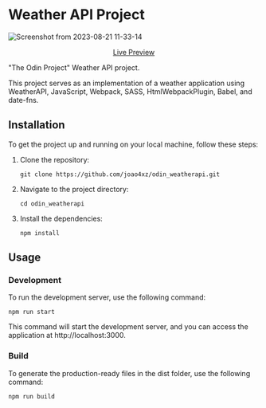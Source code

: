 # Weather API Project

![Screenshot from 2023-08-21 11-33-14](https://github.com/joao4xz/odin_weatherapi/assets/117238473/4e1b7b35-3262-47f7-9b95-04e0d6ee4fcc)

<p align="center">
  <a href="https://joao4xz.github.io/odin_weatherapi/">Live Preview</a>
</p>

"The Odin Project" Weather API project.

This project serves as an implementation of a weather application using WeatherAPI, JavaScript, Webpack, SASS, HtmlWebpackPlugin, Babel, and date-fns.

## Installation
To get the project up and running on your local machine, follow these steps:

1. Clone the repository:
    ```shell
    git clone https://github.com/joao4xz/odin_weatherapi.git
    ```
2. Navigate to the project directory:
    ```shell
    cd odin_weatherapi
    ```
3. Install the dependencies:
     ```shell
     npm install
     ```
## Usage

### Development
To run the development server, use the following command:
```shell
npm run start
```
This command will start the development server, and you can access the application at http://localhost:3000.

### Build
To generate the production-ready files in the dist folder, use the following command:
```shell
npm run build
```

